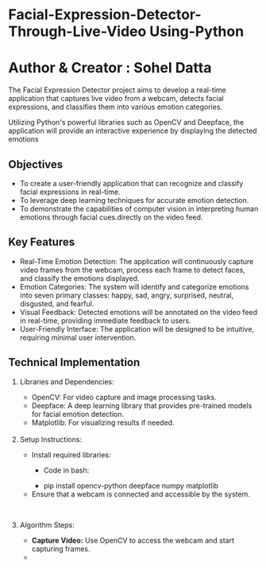 # Facial-Expression-Detector-Through-Live-Video Using-Python
<h1>Author & Creator : Sohel Datta</h1>
The Facial Expression Detector project aims to develop a real-time application that captures live video from a webcam, detects facial expressions, 
and classifies them into various emotion categories.

Utilizing Python's powerful libraries such as OpenCV and Deepface, the application will provide an interactive experience by displaying the detected emotions 

<b><h2>Objectives</b></h2>
<ul>
<li>To create a user-friendly application that can recognize and classify facial expressions in real-time.</li>
<li>To leverage deep learning techniques for accurate emotion detection.</li>
<li>To demonstrate the capabilities of computer vision in interpreting human emotions through facial cues.directly on the video feed.</li>
</ul>

<h2><b>Key Features</b></h2>
<ul>
<li>Real-Time Emotion Detection: The application will continuously capture video frames from the webcam, process each frame to detect faces, and 
classify the emotions displayed.</li>
<li>Emotion Categories: The system will identify and categorize emotions into seven primary classes: happy, sad, angry, surprised, neutral, disgusted, and fearful.</li>
<li>Visual Feedback: Detected emotions will be annotated on the video feed in real-time, providing immediate feedback to users.</li>  
<li>User-Friendly Interface: The application will be designed to be intuitive, requiring minimal user intervention.</li>
</ul>

<h2><b>Technical Implementation</b></h2>
<ol>
<li>Libraries and Dependencies:</li>

<ul>
  <li>OpenCV: For video capture and image processing tasks.</li>
  <li>Deepface: A deep learning library that provides pre-trained models for facial emotion detection.</li>
  <li>Matplotlib: For visualizing results if needed.</li>
</ul>
<br><li>Setup Instructions:</li>
<ul>
  <li>Install required libraries:</li>
  <ul>  
  <li>Code in bash:</li>
  </ul>
  <ul>
  <li>pip install opencv-python deepface numpy matplotlib</li>
  </ul>
  <li>Ensure that a webcam is connected and accessible by the system.</li>
</ul>

<br><li>Algorithm Steps:</li>
<ul>
<li><b>Capture Video:</b> Use OpenCV to access the webcam and start capturing frames.</li>
<li></li>
</ol>
